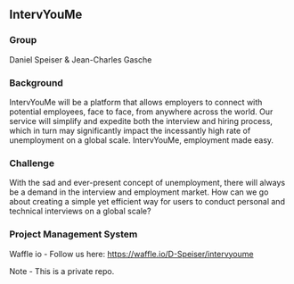 IntervYouMe
-----------
### Group

Daniel Speiser & Jean-Charles Gasche

### Background

IntervYouMe will be a platform that allows employers to connect with potential employees, face to face, from anywhere across the world. Our service will simplify and expedite both the interview and hiring process, which in turn may significantly impact the incessantly high rate of unemployment on a global scale. IntervYouMe, employment made easy.

### Challenge

With the sad and ever-present concept of unemployment, there will always be a demand in the interview and employment market. How can we go about creating a simple yet efficient way for users to conduct personal and technical interviews on a global scale?

### Project Management System

Waffle io - Follow us here:
https://waffle.io/D-Speiser/intervyoume

Note - This is a private repo.